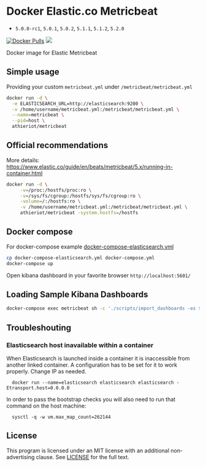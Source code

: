 # Docker Elastic.co Metricbeat

- ```5.0.0-rc1```, ```5.0.1```, ```5.0.2```, ```5.1.1```, ```5.1.2```, ```5.2.0```

[![Docker Pulls](https://img.shields.io/docker/pulls/athieriot/metricbeat.svg)]() [![](https://images.microbadger.com/badges/image/athieriot/metricbeat.svg)](https://microbadger.com/images/athieriot/metricbeat "Get your own image badge on microbadger.com")

Docker image for Elastic Metricbeat

## Simple usage

Providing your custom `metricbeat.yml` under `/metricbeat/metricbeat.yml`

```sh
docker run -d \
  -e ELASTICSEARCH_URL=http://elasticsearch:9200 \
  -v /home/username/metricbeat.yml:/metricbeat/metricbeat.yml \
  --name=metricbeat \
  --pid=host \
  athieriot/metricbeat
```

## Official recommendations

More details: https://www.elastic.co/guide/en/beats/metricbeat/5.x/running-in-container.html

```sh
docker run -d \
     -v=/proc:/hostfs/proc:ro \
     -v=/sys/fs/cgroup:/hostfs/sys/fs/cgroup:ro \
     -volume=/:/hostfs:ro \
     -v /home/username/metricbeat.yml:/metricbeat/metricbeat.yml \
     athieriot/metricbeat -system.hostfs=/hostfs
```

## Docker compose

For docker-compose example  [docker-compose-elasticsearch.yml](https://github.com/athieriot/docker-elastic-metricbeat/blob/master/docker-compose-elasticsearch.yml)

```sh
cp docker-compose-elasticsearch.yml docker-compose.yml
docker-compose up
```

Open kibana dashboard in your favorite browser `http://localhost:5601/`

## Loading Sample Kibana Dashboards

```sh
docker-compose exec metricbeat sh -c './scripts/import_dashboards -es $ELASTICSEARCH_URL'
```

## Troubleshouting

### Elasticsearch host inavailable within a container

When Elasticsearch is launched inside a container it is inaccessible from another linked container.
A configuration has to be set for it to work properly. Change IP as needed.

      docker run --name=elasticsearch elasticsearch elasticsearch -Etransport.host=0.0.0.0

In order to pass the bootstrap checks you will also need to run that command on the host machine:

      sysctl -q -w vm.max_map_count=262144

## License

This program is licensed under an MIT license with an additional non-advertising clause. See [LICENSE](https://github.com/athieriot/docker-elastic-metricbeat/blob/master/LICENSE) for the full text.
